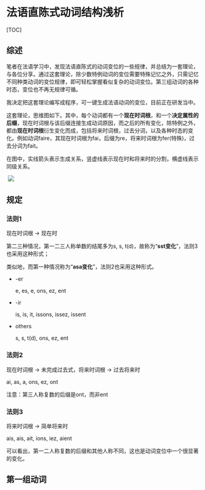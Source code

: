 # 法语直陈式动词结构浅析

[TOC]

## 综述

​	笔者在法语学习中，发现法语直陈式的动词变位的一些规律，并总结为一套理论，与各位分享。通过这套理论，除少数特例动词的变位需要特殊记忆之外，只需记忆不同种类动词的变位规律，即可轻松掌握看似复杂的动词变位。第三组动词的各种时态，变位也不再无规律可循。

​	我决定把这套理论编写成程序，可一键生成法语动词的变位，目前正在研发当中。

​	这套理论，思维图如下。其中，每个动词都有一个**现在时词根**，和一个**决定属性的后缀**，现在时词根与该后缀连接生成动词原因，而之后的所有变化，除特例之外，都由**现在时词根**衍生变化而成，包括将来时词根，过去分词，以及各种时态的变化。例如动词faire，其现在时词根为fai，后缀为re，将来时词根为fer(特殊)，过去分词为fait。

​	在图中，实线箭头表示生成关系，竖虚线表示现在时和将来时的分割，横虚线表示同级关系。

​	![](../pic/20180602_1.png)

## 规定

### 法则1

现在时词根 -> 现在时

第二三种情况，第一二三人称单数的结尾多为s, s, t(d)，故称为“**sst变化**”，法则3也采用这种形式；

类似地，而第一种情况称为“**asa变化**”，法则2也采用这种形式。

- -er

  e, es, e, ons, ez, ent

- -ir

  is, is, it, issons, issez, issent

- others

  s, s, t(d), ons,  ez, ent

### 法则2

现在时词根 -> 未完成过去式，将来时词根 -> 过去将来时

ai, as, a, ons, ez, ont

注意：第三人称复数的后缀是ont，而非ent

### 法则3

将来时词根 -> 简单将来时

ais, ais, ait, ions, iez, aient

可以看出，第一二人称复数的后缀和其他人称不同，这也是动词变位中一个很显著的变化。

## 第一组动词